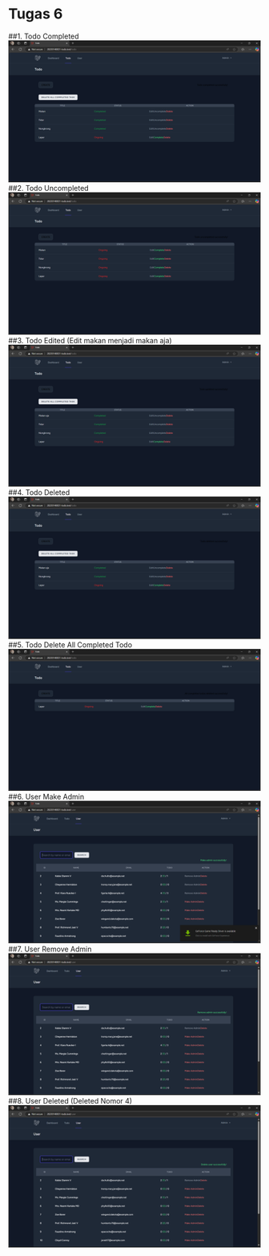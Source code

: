 # Tugas 6

##1. Todo Completed
![alt text](Scrennshoot/Tugas6/Todo_Completed.png)
##2. Todo Uncompleted
![alt text](Scrennshoot/Tugas6/Todo_Uncompleted.png)
##3. Todo Edited (Edit makan menjadi makan aja)
![alt text](Scrennshoot/Tugas6/Todo_Edited.png)
##4. Todo Deleted
![alt text](Scrennshoot/Tugas6/Todo_Deleted.png)
##5. Todo Delete All Completed Todo
![alt text](<Scrennshoot/Tugas6/Todo_Delete _All_Completed_Todo.png>)
##6. User Make Admin
![alt text](Scrennshoot/Tugas6/User_Make_Admin.png)
##7. User Remove Admin
![alt text](Scrennshoot/Tugas6/User_Remove_Admin.png)
##8. User Deleted (Deleted Nomor 4)
![alt text](Scrennshoot/Tugas6/User_Deleted.png)